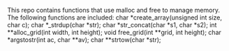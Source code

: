 This repo contains functions that use malloc and free to manage memory.
The following functions are included:
char *create_array(unsigned int size, char c);
char *_strdup(char *str);
char *str_concat(char *s1, char *s2);
int **alloc_grid(int width, int height);
void free_grid(int **grid, int height);
char *argstostr(int ac, char **av);
char **strtow(char *str);
